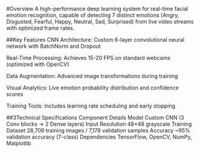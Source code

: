 #Overview
A high-performance deep learning system for real-time facial emotion recognition, capable of detecting 7 distinct emotions (Angry, Disgusted, Fearful, Happy, Neutral, Sad, Surprised) from live video streams with optimized frame rates.

##Key Features
CNN Architecture: Custom 6-layer convolutional neural network with BatchNorm and Dropout

Real-Time Processing: Achieves 15-20 FPS on standard webcams (optimized with OpenCV)

Data Augmentation: Advanced image transformations during training

Visual Analytics: Live emotion probability distribution and confidence scores

Training Tools: Includes learning rate scheduling and early stopping

##3Technical Specifications
Component	                     Details
Model	                         Custom CNN (3 Conv blocks → 2 Dense layers)
Input Resolution	             48×48 grayscale
Training Dataset	             28,709 training images / 7,178 validation samples
Accuracy	                     ~95% validation accuracy (7-class)
Dependencies	                 TensorFlow, OpenCV, NumPy, Matplotlib
